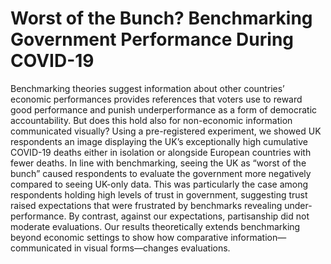 # Worst of the Bunch? Benchmarking Government Performance During COVID-19

Benchmarking theories suggest information about other countries’ economic performances provides references that voters use to reward good performance and punish underperformance as a form of democratic accountability. But does this hold also for non-economic information communicated visually? Using a pre-registered experiment, we showed UK respondents an image displaying the UK’s exceptionally high cumulative COVID-19 deaths either in isolation or alongside European countries with fewer deaths. In line with benchmarking, seeing the UK as “worst of the bunch” caused respondents to evaluate the government more negatively compared to seeing UK-only data. This was particularly the case among respondents holding high levels of trust in government, suggesting trust raised expectations that were frustrated by benchmarks revealing under-performance. By contrast, against our expectations, partisanship did not moderate evaluations. Our results theoretically extends benchmarking beyond economic settings to show how comparative information—communicated in visual forms—changes evaluations.